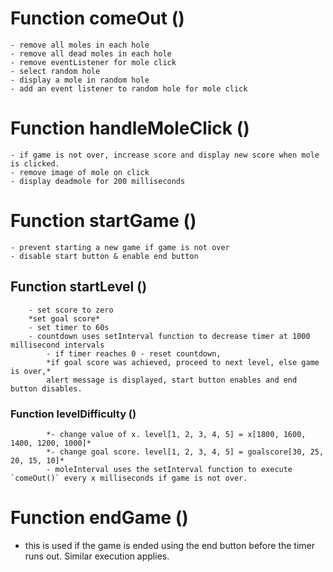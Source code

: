# Function comeOut ()
    - remove all moles in each hole
    - remove all dead moles in each hole
    - remove eventListener for mole click
    - select random hole
    - display a mole in random hole
    - add an event listener to random hole for mole click

# Function handleMoleClick ()
    - if game is not over, increase score and display new score when mole is clicked.
    - remove image of mole on click
    - display deadmole for 200 milliseconds

# Function startGame ()
    - prevent starting a new game if game is not over
    - disable start button & enable end button
##    Function startLevel ()
        - set score to zero
        *set goal score*
        - set timer to 60s 
        - countdown uses setInterval function to decrease timer at 1000 millisecond intervals
            - if timer reaches 0 - reset countdown, 
            *if goal score was achieved, proceed to next level, else game is over,* 
            alert message is displayed, start button enables and end button disables. 

###         Function levelDifficulty ()
            *- change value of x. level[1, 2, 3, 4, 5] = x[1800, 1600, 1400, 1200, 1000]*
            *- change goal score. level[1, 2, 3, 4, 5] = goalscore[30, 25, 20, 15, 10]*
            - moleInterval uses the setInterval function to execute `comeOut()` every x milliseconds if game is not over.

# Function endGame () 
 - this is used if the game is ended using the end button before the timer runs out. Similar execution applies.

